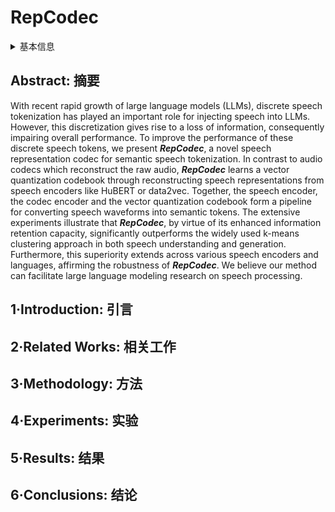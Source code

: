 # RepCodec

<details>
<summary>基本信息</summary>

- 标题: "RepCodec: A Speech Representation Codec for Speech Tokenization"
- 作者:
  - 01 Zhichao Huang (ByteDance)
  - 02 Chutong Meng (ByteDance)
  - 03 Tom Ko (ByteDance)
- 链接:
  - [ArXiv](https://arxiv.org/abs/2309.00169)
  - [Publication](https://aclanthology.org/2024.acl-long.314/) ACL 2024
  - [Github](https://github.com/mct10/repcodec)
  - [Demo]()
- 文件:
  - [ArXiv](_PDF/2309.00169v3__RepCodec__A_Speech_Representation_Codec_for_Speech_Tokenization.pdf)
  - [Publication](_PDF/2309.00169p0__RepCodec__ACL2024.pdf)

</details>

## Abstract: 摘要

With recent rapid growth of large language models (LLMs), discrete speech tokenization has played an important role for injecting speech into LLMs.
However, this discretization gives rise to a loss of information, consequently impairing overall performance.
To improve the performance of these discrete speech tokens, we present ***RepCodec***, a novel speech representation codec for semantic speech tokenization.
In contrast to audio codecs which reconstruct the raw audio, ***RepCodec*** learns a vector quantization codebook through reconstructing speech representations from speech encoders like HuBERT or data2vec.
Together, the speech encoder, the codec encoder and the vector quantization codebook form a pipeline for converting speech waveforms into semantic tokens.
The extensive experiments illustrate that ***RepCodec***, by virtue of its enhanced information retention capacity, significantly outperforms the widely used k-means clustering approach in both speech understanding and generation.
Furthermore, this superiority extends across various speech encoders and languages, affirming the robustness of ***RepCodec***.
We believe our method can facilitate large language modeling research on speech processing.

## 1·Introduction: 引言

## 2·Related Works: 相关工作

## 3·Methodology: 方法

## 4·Experiments: 实验

## 5·Results: 结果

## 6·Conclusions: 结论